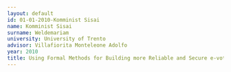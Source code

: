 ```yaml
---
layout: default 
id: 01-01-2010-Komminist Sisai
name: Komminist Sisai
surname: Weldemariam
university: University of Trento
advisor: Villafiorita Monteleone Adolfo
year: 2010
title: Using Formal Methods for Building more Reliable and Secure e-voting Systems
---
```

